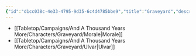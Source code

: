 ```yaml
---
{"id":"d1cc038c-4e33-4795-9d35-6c4d4785bbe9","title":"Graveyard","description":"The characters who speedran life.","publish":true,"date_created":"Tuesday, April 2nd 2024, 8:06:06 pm","date_modified":"Tuesday, April 2nd 2024, 8:11:19 pm","path":"Tabletop/Campaigns/And A Thousand Years More/Characters/Graveyard/index.md","permalink":"/tabletop/campaigns/and-a-thousand-years-more/characters/graveyard/index/","PassFrontmatter":true}
---
```



- [[Tabletop/Campaigns/And A Thousand Years More/Characters/Graveyard/Morale\|Morale]]
- [[Tabletop/Campaigns/And A Thousand Years More/Characters/Graveyard/Ulvar\|Ulvar]]

